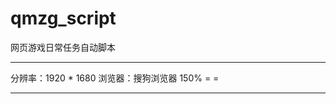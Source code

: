 # qmzg_script
网页游戏日常任务自动脚本

*********************
分辨率：1920 * 1680
浏览器：搜狗浏览器 150%
 = = 

*********************


